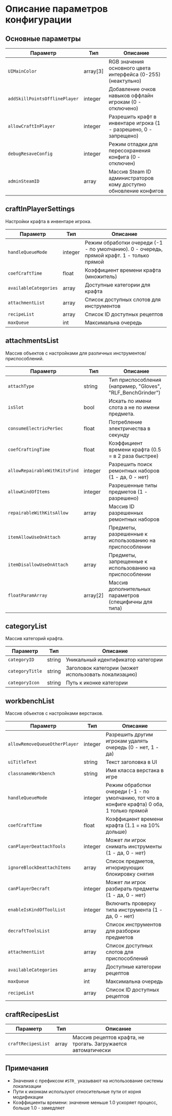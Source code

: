# Описание параметров конфигурации

## Основные параметры

| Параметр | Тип | Описание |
|----------|-----|----------|
| `UIMainColor` | array[3] | RGB значения основного цвета интерфейса (0-255) (неактульно)|
| `addSkillPointsOfflinePlayer` | integer | Добавление очков навыков оффлайн игрокам (0 - отключено) |
| `allowCraftInPlayer` | integer | Разрешить крафт в инвентаре игрока (1 - разрешено, 0 - запрещено) |
| `debugResaveConfig` | integer | Режим отладки для пересохранения конфига (0 - отключен) |
| `adminSteamID` | array | Массив Steam ID администраторов кому доступно обновление конфигов |

## craftInPlayerSettings

Настройки крафта в инвентаре игрока.

| Параметр | Тип | Описание |
|----------|-----|----------|
| `handleQueueMode` | integer | Режим обработки очереди (-1 - по умолчанию). 0 - очередь, прямой крафт. 1 - только прямой |
| `coefCraftTime` | float | Коэффициент времени крафта (множитель) |
| `availableCategories` | array | Доступные категории для крафта |
| `attachmentList` | array | Список доступных слотов для инструментов |
| `recipeList` | array | Список ID доступных рецептов |
| `maxQueue` | int | Максимальна очередь |


## attachmentsList

Массив объектов с настройками для различных инструментов/приспособлений.

| Параметр | Тип | Описание |
|----------|-----|----------|
| `attachType` | string | Тип приспособления (например, "Gloves", "RLF_BenchGrinder") |
| `isSlot` | bool | Искать по имени слота а не по имени предмета. |
| `consumeElectricPerSec` | float | Потребление электричества в секунду |
| `coefCraftingTime` | float | Коэффициент времени крафта (0.5 = в 2 раза быстрее) |
| `allowRepairableWithKitsFind` | integer | Разрешить поиск ремонтных наборов (1 - да, 0 - нет) |
| `allowKindOfItems` | integer | Разрешенные типы предметов (1 - разрешено) |
| `repairableWithKitsAllow` | array | Массив ID разрешенных ремонтных наборов |
| `itemAllowUseOnAttach` | array | Предметы, разрешенные к использованию на приспособлении |
| `itemDisallowUseOnAttach` | array | Предметы, запрещенные к использованию на приспособлении |
| `floatParamArray` | array[2] | Массив дополнительных параметров (специфичны для типа) |

## categoryList

Массив категорий крафта.

| Параметр | Тип | Описание |
|----------|-----|----------|
| `categoryID` | string | Уникальный идентификатор категории |
| `categoryTitle` | string | Заголовок категории (может использовать локализацию) |
| `categoryIcon` | string | Путь к иконке категории |

## workbenchList

Массив объектов с настройками верстаков.

| Параметр | Тип | Описание |
|----------|-----|----------|
| `allowRemoveQueueOtherPlayer` | integer | Разрешить другим игрокам удалять очередь (0 - нет, 1 - да) |
| `uiTitleText` | string | Текст заголовка в UI |
| `classnameWorkbench` | string | Имя класса верстака в игре |
| `handleQueueMode` | integer | Режим обработки очереди (-1 - по умолчанию, тот что в конфиге крафта) 0 оба, 1 только прямой |
| `coefCraftTime` | float | Коэффициент времени крафта (1.1 = на 10% дольше) |
| `canPlayerDeattachTools` | integer | Может ли игрок снимать инструменты (1 - да, 0 - нет) |
| `ignoreBlockDeattachItems` | array | Список предметов, игнорирующих блокировку снятия |
| `canPlayerDecraft` | integer | Может ли игрок разбирать предметы (1 - да, 0 - нет) |
| `enableIsKindOfToolList` | integer | Включить проверку типа инструмента (1 - да, 0 - нет) |
| `decraftToolsList` | array | Список инструментов для разборки предметов |
| `attachmentList` | array | Список доступных слотов для приспособлений |
| `availableCategories` | array | Доступные категории рецептов |
| `maxQueue` | int | Максимальна очередь |
| `recipeList` | array | Список ID доступных рецептов |

## craftRecipesList

| Параметр | Тип | Описание |
|----------|-----|----------|
| `craftRecipesList` | array | Массив рецептов крафта, не трогать. Загружается автоматически |

## Примечания

- Значения с префиксом `#STR_` указывают на использование системы локализации
- Пути к иконкам используют относительные пути от корня модификации
- Коэффициенты времени: значение меньше 1.0 ускоряет процесс, больше 1.0 - замедляет
